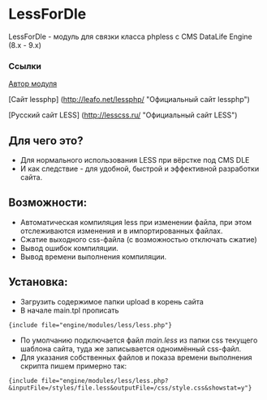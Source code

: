 LessForDle
===================

LessForDle - модуль для связки класса phpless с CMS DataLife Engine (8.x - 9.x)


### Ссылки
[Автор модуля](http://pafnuty.name/ "ПафНутиЙ")

[Сайт lessphp] (http://leafo.net/lessphp/ "Официальный сайт lessphp")

[Русский сайт LESS] (http://lesscss.ru/ "Официальный сайт LESS")


Для чего это?
-------------------
* Для нормального использования LESS при вёрстке под CMS DLE
* И как следствие - для удобной, быстрой и эффективной разработки сайта.

Возможности:
-------------------
* Автоматическая компиляция less при изменении файла, при этом отслеживаются изменения и в импортированных файлах.
* Сжатие выходного css-файла (с возможностью отключать сжатие)
* Вывод ошибок компиляции.
* Вывод времени выполнения компиляции.

Установка:
-------------------
* Загрузить содержимое папки upload в корень сайта
* В начале main.tpl прописать 
```
{include file="engine/modules/less/less.php"}
```
 * По умолчанию подключается файл _main.less_ из папки css текущего шаблона сайта, туда же записывается одноимённый css-файл.
 * Для указания собственных файлов и показа времени выполнения скрипта пишем примерно так:
 ```
 {include file="engine/modules/less/less.php?&inputFile=/styles/file.less&outputFile=/css/style.css&showstat=y"}
 ```